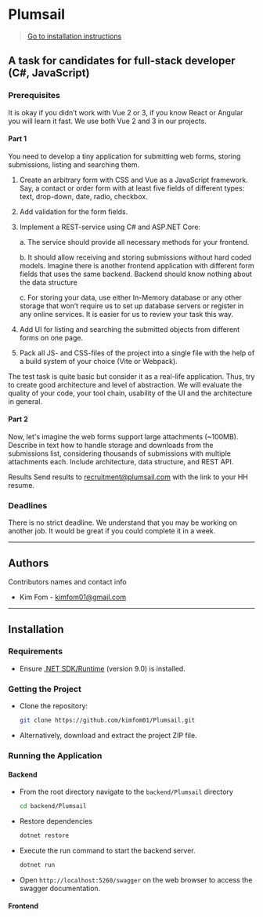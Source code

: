 # Plumsail

> [Go to installation instructions](#installation)

## A task for candidates for full-stack developer (C#, JavaScript)

### Prerequisites

It is okay if you didn’t work with Vue 2 or 3, if you know React or Angular you will learn it fast. We use both Vue 2 and 3 in our projects.

#### Part 1

You need to develop a tiny application for submitting web forms, storing submissions, listing and searching them.

1. Create an arbitrary form with CSS and Vue as a JavaScript framework. Say, a contact or order form with at least five fields of different types: text, drop-down, date, radio, checkbox.

2. Add validation for the form fields.

3. Implement a REST-service using C# and ASP.NET Core:

   a. The service should provide all necessary methods for your frontend.

   b. It should allow receiving and storing submissions without hard coded models. Imagine there is another frontend application with different form fields that uses the same backend. Backend should know nothing about the data structure

   c. For storing your data, use either In-Memory database or any other storage that won’t require us to set up database servers or register in any online services. It is easier for us to review your task this way.

4. Add UI for listing and searching the submitted objects from different forms on one page.

5. Pack all JS- and CSS-files of the project into a single file with the help of a build system of your choice (Vite or Webpack).

The test task is quite basic but consider it as a real-life application. Thus, try to create good architecture and level of abstraction. We will evaluate the quality of your code, your tool chain, usability of the UI and the architecture in general.

#### Part 2

Now, let's imagine the web forms support large attachments (~100MB). Describe in text how to handle storage and downloads from the submissions list, considering thousands of submissions with multiple attachments each. Include architecture, data structure, and REST API.

Results Send results to [recruitment@plumsail.com](mailto:recruitment@plumsail.com) with the link to your HH resume.

### Deadlines

There is no strict deadline. We understand that you may be working on another job. It would be great if you could complete it in a week.

---

## Authors

Contributors names and contact info

- Kim Fom - [kimfom01@gmail.com](mailto:kimfom01@gmail.com)

---

## Installation

### Requirements

- Ensure [.NET SDK/Runtime](https://dot.net) (version 9.0) is installed.

### Getting the Project

- Clone the repository:

  ```bash
  git clone https://github.com/kimfom01/Plumsail.git
  ```

- Alternatively, download and extract the project ZIP file.

### Running the Application

#### Backend

- From the root directory navigate to the `backend/Plumsail` directory

  ```bash
  cd backend/Plumsail
  ```

- Restore dependencies

  ```bash
  dotnet restore
  ```

- Execute the run command to start the backend server.

  ```bash
  dotnet run
  ```

- Open `http://localhost:5260/swagger` on the web browser to access the swagger documentation.

#### Frontend
